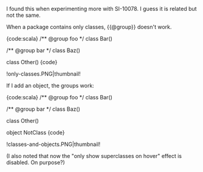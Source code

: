 I found this when experimenting more with SI-10078. I guess it is related but not the same. 

When a package contains only classes, {{@group}} doesn't work.

{code:scala}
/** @group foo */
class Bar()

/** @group bar */
class Baz()

class Other()
{code}

!only-classes.PNG|thumbnail!

If I add an object, the groups work:

{code:scala}
/** @group foo */
class Bar()

/** @group bar */
class Baz()

class Other()

object NotClass
{code}

!classes-and-objects.PNG|thumbnail!

(I also noted that now the "only show superclasses on hover" effect is disabled. On purpose?)
